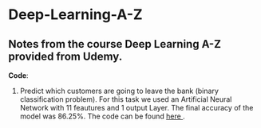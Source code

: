 # Deep-Learning-A-Z

## Notes from the course Deep Learning A-Z provided from Udemy.


**Code**:
1) Predict which customers are going to leave the bank (binary classification problem). For this task we used an Artificial Neural   Network with 11 feautures and 1 output Layer. The final accuracy of the model was 86.25%. 
The code can be found <a href="https://github.com/gpsyrou/Deep-Learning-A-Z/blob/master/bank_customers_pred.py"> here </a>.
